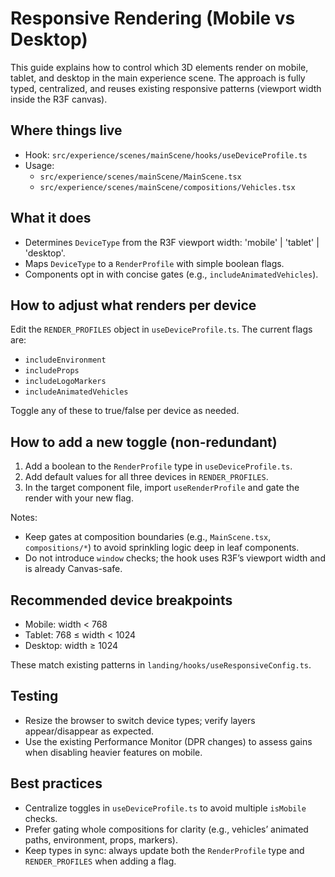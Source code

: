 # Responsive Rendering (Mobile vs Desktop)

This guide explains how to control which 3D elements render on mobile, tablet, and desktop in the main experience scene. The approach is fully typed, centralized, and reuses existing responsive patterns (viewport width inside the R3F canvas).

## Where things live

- Hook: `src/experience/scenes/mainScene/hooks/useDeviceProfile.ts`
- Usage:
  - `src/experience/scenes/mainScene/MainScene.tsx`
  - `src/experience/scenes/mainScene/compositions/Vehicles.tsx`

## What it does

- Determines `DeviceType` from the R3F viewport width: 'mobile' | 'tablet' | 'desktop'.
- Maps `DeviceType` to a `RenderProfile` with simple boolean flags.
- Components opt in with concise gates (e.g., `includeAnimatedVehicles`).

## How to adjust what renders per device

Edit the `RENDER_PROFILES` object in `useDeviceProfile.ts`. The current flags are:

- `includeEnvironment`
- `includeProps`
- `includeLogoMarkers`
- `includeAnimatedVehicles`

Toggle any of these to true/false per device as needed.

## How to add a new toggle (non-redundant)

1. Add a boolean to the `RenderProfile` type in `useDeviceProfile.ts`.
2. Add default values for all three devices in `RENDER_PROFILES`.
3. In the target component file, import `useRenderProfile` and gate the render with your new flag.

Notes:

- Keep gates at composition boundaries (e.g., `MainScene.tsx`, `compositions/*`) to avoid sprinkling logic deep in leaf components.
- Do not introduce `window` checks; the hook uses R3F’s viewport width and is already Canvas-safe.

## Recommended device breakpoints

- Mobile: width < 768
- Tablet: 768 ≤ width < 1024
- Desktop: width ≥ 1024

These match existing patterns in `landing/hooks/useResponsiveConfig.ts`.

## Testing

- Resize the browser to switch device types; verify layers appear/disappear as expected.
- Use the existing Performance Monitor (DPR changes) to assess gains when disabling heavier features on mobile.

## Best practices

- Centralize toggles in `useDeviceProfile.ts` to avoid multiple `isMobile` checks.
- Prefer gating whole compositions for clarity (e.g., vehicles’ animated paths, environment, props, markers).
- Keep types in sync: always update both the `RenderProfile` type and `RENDER_PROFILES` when adding a flag.
